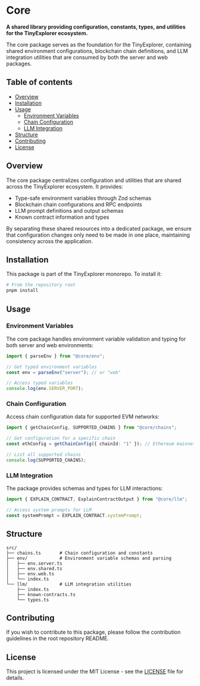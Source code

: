 # Core

**A shared library providing configuration, constants, types, and utilities for the TinyExplorer ecosystem.**

The core package serves as the foundation for the TinyExplorer, containing shared environment configurations, blockchain chain definitions, and LLM integration utilities that are consumed by both the server and web packages.

## Table of contents

- [Overview](#overview)
- [Installation](#installation)
- [Usage](#usage)
  - [Environment Variables](#environment-variables)
  - [Chain Configuration](#chain-configuration)
  - [LLM Integration](#llm-integration)
- [Structure](#structure)
- [Contributing](#contributing)
- [License](#license)

## Overview

The core package centralizes configuration and utilities that are shared across the TinyExplorer ecosystem. It provides:

- Type-safe environment variables through Zod schemas
- Blockchain chain configurations and RPC endpoints
- LLM prompt definitions and output schemas
- Known contract information and types

By separating these shared resources into a dedicated package, we ensure that configuration changes only need to be made in one place, maintaining consistency across the application.

## Installation

This package is part of the TinyExplorer monorepo. To install it:

```bash
# From the repository root
pnpm install
```

## Usage

### Environment Variables

The core package handles environment variable validation and typing for both server and web environments:

```typescript
import { parseEnv } from "@core/env";

// Get typed environment variables
const env = parseEnv("server"); // or "web"

// Access typed variables
console.log(env.SERVER_PORT);
```

### Chain Configuration

Access chain configuration data for supported EVM networks:

```typescript
import { getChainConfig, SUPPORTED_CHAINS } from "@core/chains";

// Get configuration for a specific chain
const ethConfig = getChainConfig({ chainId: "1" }); // Ethereum mainnet

// List all supported chains
console.log(SUPPORTED_CHAINS);
```

### LLM Integration

The package provides schemas and types for LLM interactions:

```typescript
import { EXPLAIN_CONTRACT, ExplainContractOutput } from "@core/llm";

// Access system prompts for LLM
const systemPrompt = EXPLAIN_CONTRACT.systemPrompt;
```

## Structure

```
src/
├── chains.ts       # Chain configuration and constants
├── env/            # Environment variable schemas and parsing
│   ├── env.server.ts
│   ├── env.shared.ts
│   ├── env.web.ts
│   └── index.ts
└── llm/            # LLM integration utilities
    ├── index.ts
    ├── known-contracts.ts
    └── types.ts
```

## Contributing

If you wish to contribute to this package, please follow the contribution guidelines in the root repository README.

## License

This project is licensed under the MIT License - see the [LICENSE](../../LICENSE) file for details.
